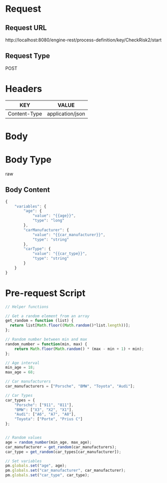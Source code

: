 # Request
## Request URL
http://localhost:8080/engine-rest/process-definition/key/CheckRisk2/start

## Request Type
POST

# Headers

KEY | VALUE
--- | ---
Content-Type | application/json


# Body
# Body Type
raw

## Body Content
```javascript
{
    "variables": {
        "age": {
            "value": "{{age}}",
            "type": "long"
        },
        "carManufacturer": {
            "value": "{{car_manufacturer}}",
            "type": "string"
        },
        "carType": {
            "value": "{{car_type}}",
            "type": "string"
        }
    }
}
```

# Pre-request Script

```javascript
// Helper functions

// Get a random element from an array
get_random = function (list) {
  return list[Math.floor((Math.random()*list.length))];
};

// Random number between min and max
random_number = function(min, max) {
    return Math.floor(Math.random() * (max - min + 1) + min);
};

// Age interval
min_age = 18;
max_age = 68;

// Car manufacturers
car_manufacturers = ["Porsche", "BMW", "Toyota", "Audi"];

// Car Types
car_types = {
    "Porsche": ["911", "811"],
    "BMW": ["X3", "X2", "X1"],
    "Audi": ["A6", "A7", "A8"],
    "Toyota": ["Porte", "Prius C"]
};


// Random values
age = random_number(min_age, max_age);
car_manufacturer = get_random(car_manufacturers);
car_type = get_random(car_types[car_manufacturer]);

// Set variables
pm.globals.set("age", age);
pm.globals.set("car_manufacturer", car_manufacturer);
pm.globals.set("car_type", car_type);
```
